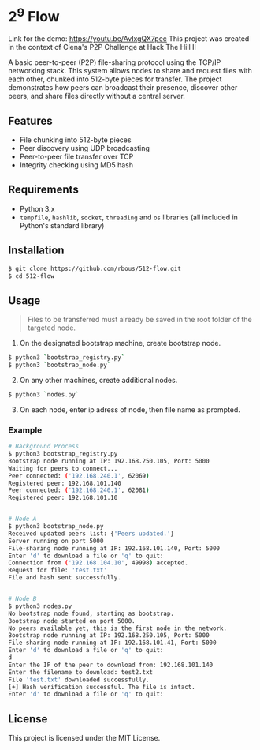 # 2<sup>9</sup> Flow

Link for the demo: https://youtu.be/AvIxgQX7pec
This project was created in the context of Ciena's P2P Challenge at Hack The Hill II

A basic peer-to-peer (P2P) file-sharing protocol using the TCP/IP networking stack. 
This system allows nodes to share and request files with each other, chunked into 512-byte pieces for transfer. 
The project demonstrates how peers can broadcast their presence, discover other peers, and share files directly without a central server.


## Features
- File chunking into 512-byte pieces
- Peer discovery using UDP broadcasting
- Peer-to-peer file transfer over TCP
- Integrity checking using MD5 hash

## Requirements
- Python 3.x
- `tempfile`, `hashlib`, `socket`, `threading` and `os` libraries (all included in Python's standard library)

## Installation

```sh
$ git clone https://github.com/rbous/512-flow.git
$ cd 512-flow
```
## Usage

> Files to be transferred must already be saved in the root folder of the targeted node.

1. On the designated bootstrap machine, create bootstrap node.

```sh
$ python3 `bootstrap_registry.py`
$ python3 `bootstrap_node.py`
```

2. On any other machines, create additional nodes.

```sh
$ python3 `nodes.py`
```

3. On each node, enter ip adress of node, then file name as prompted.

### Example

```sh
# Background Process
$ python3 bootstrap_registry.py 
Bootstrap node running at IP: 192.168.250.105, Port: 5000
Waiting for peers to connect...
Peer connected: ('192.168.240.1', 62069)
Registered peer: 192.168.101.140
Peer connected: ('192.168.240.1', 62081)
Registered peer: 192.168.101.10


# Node A
$ python3 bootstrap_node.py      
Received updated peers list: {'Peers updated.'}
Server running on port 5000
File-sharing node running at IP: 192.168.101.140, Port: 5000
Enter 'd' to download a file or 'q' to quit:
Connection from ('192.168.104.10', 49998) accepted.
Request for file: 'test.txt'
File and hash sent successfully.


# Node B
$ python3 nodes.py
No bootstrap node found, starting as bootstrap.
Bootstrap node started on port 5000.
No peers available yet, this is the first node in the network.
Bootstrap node running at IP: 192.168.250.105, Port: 5000
File-sharing node running at IP: 192.168.101.41, Port: 5000
Enter 'd' to download a file or 'q' to quit:
d
Enter the IP of the peer to download from: 192.168.101.140
Enter the filename to download: test2.txt
File 'test.txt' downloaded successfully.
[+] Hash verification successful. The file is intact.
Enter 'd' to download a file or 'q' to quit:
```

## License
This project is licensed under the MIT License.

   
